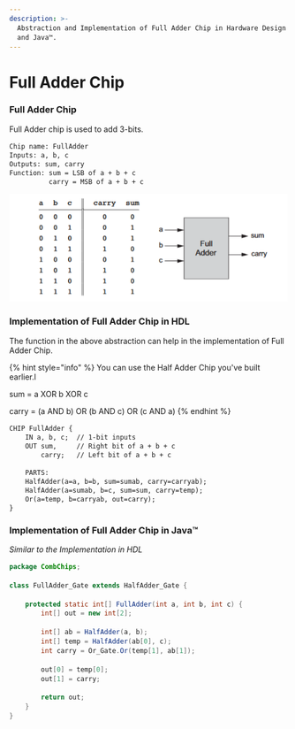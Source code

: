 ```yaml
---
description: >-
  Abstraction and Implementation of Full Adder Chip in Hardware Design Language
  and Java™.
---
```


# Full Adder Chip

### Full Adder Chip

Full Adder chip is used to add 3-bits.

```nand2tetris-hdl
Chip name: FullAdder
Inputs: a, b, c
Outputs: sum, carry
Function: sum = LSB of a + b + c
          carry = MSB of a + b + c
```

![Abstraction of Full Adder Chip - Representation and Truth Table](../.gitbook/assets/img.png)

### Implementation of Full Adder Chip in HDL

The function in the above abstraction can help in the implementation of Full Adder Chip.

{% hint style="info" %}
You can use the Half Adder Chip you've built earlier.l

sum = a XOR b XOR c

carry = (a AND b) OR (b AND c) OR (c AND a)
{% endhint %}

```nand2tetris-hdl
CHIP FullAdder {
    IN a, b, c;  // 1-bit inputs
    OUT sum,     // Right bit of a + b + c
        carry;   // Left bit of a + b + c

    PARTS:
    HalfAdder(a=a, b=b, sum=sumab, carry=carryab);
    HalfAdder(a=sumab, b=c, sum=sum, carry=temp);
    Or(a=temp, b=carryab, out=carry);
}
```

### Implementation of Full Adder Chip in Java™

_Similar to the Implementation in HDL_

```java
package CombChips;

class FullAdder_Gate extends HalfAdder_Gate {

    protected static int[] FullAdder(int a, int b, int c) {
        int[] out = new int[2];

        int[] ab = HalfAdder(a, b);
        int[] temp = HalfAdder(ab[0], c);
        int carry = Or_Gate.Or(temp[1], ab[1]);

        out[0] = temp[0];
        out[1] = carry;

        return out;
    }
}
```
